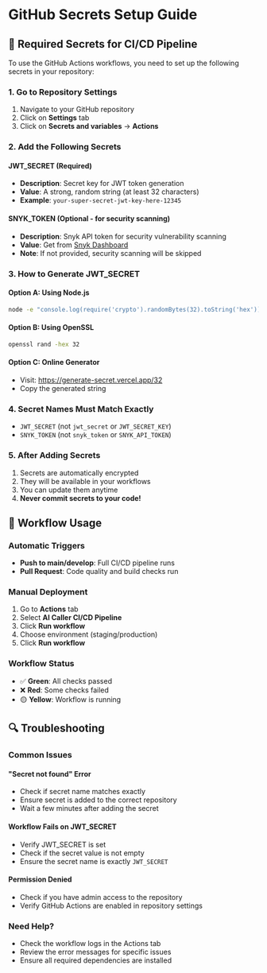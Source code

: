 # GitHub Secrets Setup Guide

## 🔐 Required Secrets for CI/CD Pipeline

To use the GitHub Actions workflows, you need to set up the following secrets in your repository:

### **1. Go to Repository Settings**
1. Navigate to your GitHub repository
2. Click on **Settings** tab
3. Click on **Secrets and variables** → **Actions**

### **2. Add the Following Secrets**

#### **JWT_SECRET** (Required)
- **Description**: Secret key for JWT token generation
- **Value**: A strong, random string (at least 32 characters)
- **Example**: `your-super-secret-jwt-key-here-12345`

#### **SNYK_TOKEN** (Optional - for security scanning)
- **Description**: Snyk API token for security vulnerability scanning
- **Value**: Get from [Snyk Dashboard](https://app.snyk.io/account)
- **Note**: If not provided, security scanning will be skipped

### **3. How to Generate JWT_SECRET**

#### **Option A: Using Node.js**
```bash
node -e "console.log(require('crypto').randomBytes(32).toString('hex'))"
```

#### **Option B: Using OpenSSL**
```bash
openssl rand -hex 32
```

#### **Option C: Online Generator**
- Visit: https://generate-secret.vercel.app/32
- Copy the generated string

### **4. Secret Names Must Match Exactly**
- `JWT_SECRET` (not `jwt_secret` or `JWT_SECRET_KEY`)
- `SNYK_TOKEN` (not `snyk_token` or `SNYK_API_TOKEN`)

### **5. After Adding Secrets**
1. Secrets are automatically encrypted
2. They will be available in your workflows
3. You can update them anytime
4. **Never commit secrets to your code!**

## 🚀 Workflow Usage

### **Automatic Triggers**
- **Push to main/develop**: Full CI/CD pipeline runs
- **Pull Request**: Code quality and build checks run

### **Manual Deployment**
1. Go to **Actions** tab
2. Select **AI Caller CI/CD Pipeline**
3. Click **Run workflow**
4. Choose environment (staging/production)
5. Click **Run workflow**

### **Workflow Status**
- ✅ **Green**: All checks passed
- ❌ **Red**: Some checks failed
- 🟡 **Yellow**: Workflow is running

## 🔍 Troubleshooting

### **Common Issues**

#### **"Secret not found" Error**
- Check if secret name matches exactly
- Ensure secret is added to the correct repository
- Wait a few minutes after adding the secret

#### **Workflow Fails on JWT_SECRET**
- Verify JWT_SECRET is set
- Check if the secret value is not empty
- Ensure the secret name is exactly `JWT_SECRET`

#### **Permission Denied**
- Check if you have admin access to the repository
- Verify GitHub Actions are enabled in repository settings

### **Need Help?**
- Check the workflow logs in the Actions tab
- Review the error messages for specific issues
- Ensure all required dependencies are installed
